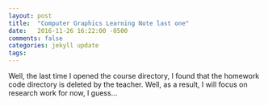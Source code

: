```yaml
---
layout: post
title:  "Computer Graphics Learning Note last one"
date:   2016-11-26 16:22:00 -0500
comments: false
categories: jekyll update
tags: 
---
```


Well, the last time I opened the course directory, I found that the homework code directory is deleted by the teacher. Well, as a result, I will focus on research work for now, I guess...
